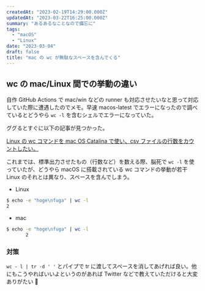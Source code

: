 ```yaml
---
createdAt: "2023-02-19T14:29:00.000Z"
updatedAt: "2023-03-22T16:25:00.000Z"
summary: "あるあるなことなので備忘に"
tags:
  - "macOS"
  - "Linux"
date: "2023-03-04"
draft: false
title: "mac の wc が無駄なスペースを含んでくる"
---
```


## wc の mac/Linux 間での挙動の違い

自作 GitHub Actions で mac/win などの runner も対応させたいなと思って対応していた際に遭遇したのでメモ。早速 macos-latest でエラーになったので調べているとどうやら `wc -l` を含むシェルでエラーになっていた。

ググるとすぐに以下の記事が見つかった。

[Linux の wc コマンドを mac OS Catalina で使い、csv ファイルの行数をカウントしたい。](https://teratail.com/questions/242245)

これまでは、標準出力させたもの（行数など）を数える際、脳死で `wc -l` を使っていたが、どうやら macOS に搭載されている wc コマンドの挙動が若干 Linux のそれとは異なり、スペースを含んでしまう。

- Linux

```bash
$ echo -e "hoge\nfuga" | wc -l
2
```

- mac

```bash
$ echo -e "hoge\nfuga" | wc -l
       2
```

### 対策

`wc - l | tr -d ' '` とパイプで tr に渡してスペースを消してあげれば良い。他にもこうやればいいよというのがあれば Twitter などで教えていただけると大変ありがたい 🙏
